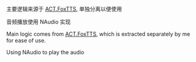 主要逻辑来源于 [ACT.FoxTTS](https://github.com/Noisyfox/ACT.FoxTTS), 单独分离以便使用

音频播放使用 NAudio 实现

Main logic comes from [ACT.FoxTTS](https://github.com/Noisyfox/ACT.FoxTTS), which is extracted separately by me for ease of use.

Using NAudio to play the audio
